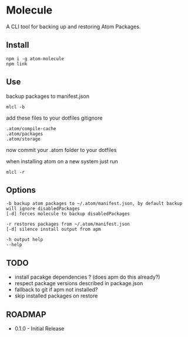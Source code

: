 Molecule
========

A CLI tool for backing up and restoring Atom Packages.

## Install

```
npm i -g atom-molecule
npm link
```

## Use

backup packages to manifest.json

```
mlcl -b
```
add these files to your dotfiles gitignore

```
.atom/compile-cache
.atom/packages
.atom/storage
```

now commit your .atom folder to your dotfiles

when installing atom on a new system just run

```
mlcl -r
```

## Options

```
-b backup atom packages to ~/.atom/manifest.json, by default backup will ignore disabledPackages
[-d] forces molecule to backup disabledPackages

-r restores packages from ~/.atom/manifest.json
[-d] silence install output from apm

-h output help
--help
```

## TODO

* install pacakge dependencies ? (does apm do this already?)
* respect package versions described in package.json
* fallback to git if apm not installed?
* skip installed packages on restore

## ROADMAP

* 0.1.0 - Initial Release
